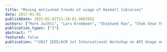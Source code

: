 ```yaml
---
title: "Mining motivated trends of usage of Haskell libraries"
date: 2017-01-01
publishDate: 2022-02-02T11:10:01.908765Z
authors: ["Mark Juchli", "Lars Krombeen", "Shashank Rao", "Chak Shun Yu", "Anand Ashok Sawant", "Alberto Bacchelli"]
publication_types: ["1"]
abstract: ""
featured: false
publication: "*2017 IEEE/ACM 1st International Workshop on API Usage and Evolution (WAPI)*"
---
```


